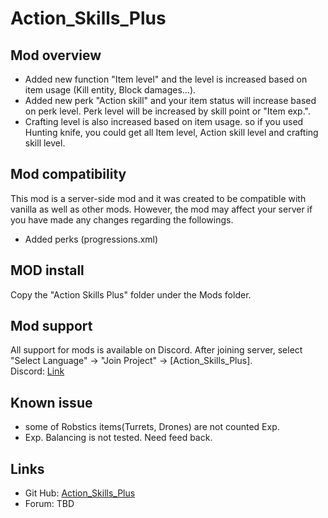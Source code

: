 # Action_Skills_Plus

## Mod overview
* Added new function "Item level" and the level is increased based on item usage (Kill entity, Block damages...).
* Added new perk "Action skill" and your item status will increase based on perk level. Perk level will be increased by skill point or "Item exp.".
* Crafting level is also increased based on item usage. so if you used Hunting knife, you could get all Item level, Action skill level and crafting skill level. 

## Mod compatibility
This mod is a server-side mod and it was created to be compatible with vanilla as well as other mods. However, the mod may affect your server if you have made any changes regarding the followings.<br>
* Added perks (progressions.xml)

## MOD install
Copy the "Action Skills Plus" folder under the Mods folder. <br>

## Mod support
All support for mods is available on Discord. After joining server, select "Select Language" -> "Join Project" -> [Action_Skills_Plus].<br>
Discord: [Link](https://discord.gg/Va9CMv59Ej)<br>

## Known issue
* some of Robstics items(Turrets, Drones) are not counted Exp.
* Exp. Balancing is not tested. Need feed back.

## Links
* Git Hub: [Action_Skills_Plus](https://github.com/7DTD-JP/Action_Skills_Plus)
* Forum: TBD <br>
